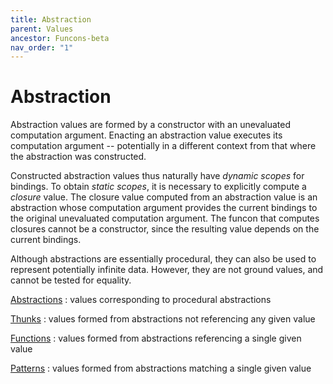 ```yaml
---
title: Abstraction
parent: Values
ancestor: Funcons-beta
nav_order: "1"
---
```


Abstraction
===========

Abstraction values are formed by a constructor with an unevaluated computation argument.
Enacting an abstraction value executes its computation argument
-- potentially in a different context from that where the abstraction was constructed.

Constructed abstraction values thus naturally have *dynamic scopes* for bindings.
To obtain *static scopes*, it is necessary to explicitly compute a *closure* value.
The closure value computed from an abstraction value is an abstraction whose computation argument provides the current bindings to the original unevaluated computation argument.
The funcon that computes closures cannot be a constructor, since the resulting value depends on the current bindings.

Although abstractions are essentially procedural, they can also be used to represent potentially infinite data.
However, they are not ground values, and cannot be tested for equality.

[Abstractions]
: values corresponding to procedural abstractions

[Thunks]
: values formed from abstractions not referencing any given value

[Functions]
: values formed from abstractions referencing a single given value

[Patterns]
: values formed from abstractions matching a single given value

[values]:       Value-Types

[abstractions]: Generic
[thunks]:       Thunks
[functions]:    Functions
[patterns]:     Patterns

[computations]: ../../Computations
